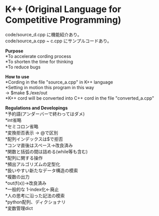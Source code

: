 # K++ (Original Language for Competitive Programming)

code/source_d.cpp に機能紹介あり。  
code/source_a.cpp ~ c.cpp にサンプルコードあり。  

**Purpose**  
  *To accelerate cording process  
  *To shorten the time for thinking  
  *To reduce bugs  
 
**How to use**  
  *Cording in the file "source_a.cpp" in K++ language  
  *Setting in motion this program in this way  
      ->   $make   $./exe/out  
  *K++ cord will be converted into C++ cord in the file "converted_a.cpp"
  
**Regulations and Developings**  
  *予約語(アンダーバーで終わってはダメ)  
  *int省略  
  *セミコロン省略  
  *変換拒否表示  -> @で区別  
  *配列インデックスは$で拒否  
  *コンマ直後はスペース->改良済み  
  *関数と括弧の間は詰める(while等も含む)  
  *配列に関する操作  
  *頻出アルゴリズムの定型化  
  *扱いやすい新たなデータ構造の模索  
  *複数の出力  
  *out(f(x))->改良済み    
  *一般的な 1-index化<-廃止  
  *人の思考に沿った記法の模索  
  *python配列、ディクショナリ  
  *変数管理dict  
